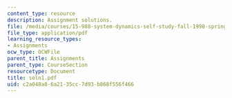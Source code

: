 ```yaml
---
content_type: resource
description: Assignment solutions.
file: /media/courses/15-988-system-dynamics-self-study-fall-1998-spring-1999/c2a048a86a2135cc7d93b868f556f466_soln1.pdf
file_type: application/pdf
learning_resource_types:
- Assignments
ocw_type: OCWFile
parent_title: Assignments
parent_type: CourseSection
resourcetype: Document
title: soln1.pdf
uid: c2a048a8-6a21-35cc-7d93-b868f556f466
---
```

